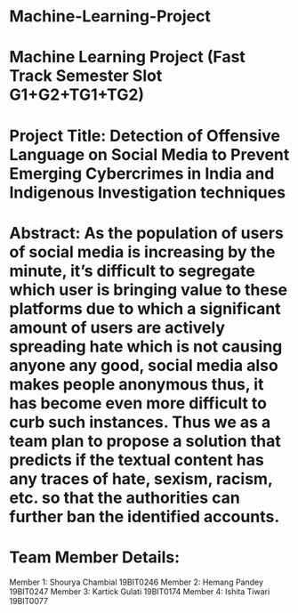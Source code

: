 # Machine-Learning-Project
# Machine Learning Project (Fast Track Semester Slot G1+G2+TG1+TG2)
# Project Title: Detection of Offensive Language on Social Media to Prevent  Emerging Cybercrimes in India and Indigenous Investigation techniques
# Abstract: As the population of users of social media is increasing by the minute, it’s difficult to segregate which user is bringing value to these platforms due to which a significant amount of users are actively spreading hate which is not causing anyone any good, social media also makes people anonymous thus, it has become even more difficult to curb such instances. Thus we as a team plan to propose a solution that predicts if the textual content has any traces of hate, sexism, racism, etc. so that the authorities can further ban the identified accounts.
# Team Member Details:
Member 1: Shourya Chambial 19BIT0246
Member 2: Hemang Pandey 19BIT0247
Member 3: Kartick Gulati 19BIT0174
Member 4: Ishita Tiwari 19BIT0077
